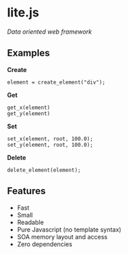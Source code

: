 # lite.js 
*Data oriented web framework*

**Examples**
------
**Create**
````
element = create_element("div");
````
**Get**
````
get_x(element)
get_y(element)
````
**Set**
````
set_x(element, root, 100.0);
set_y(element, root, 100.0);
````
**Delete**
````
delete_element(element);
````
**Features**
------
+ Fast
+ Small
+ Readable
+ Pure Javascript (no template syntax)
+ SOA memory layout and access
+ Zero dependencies
